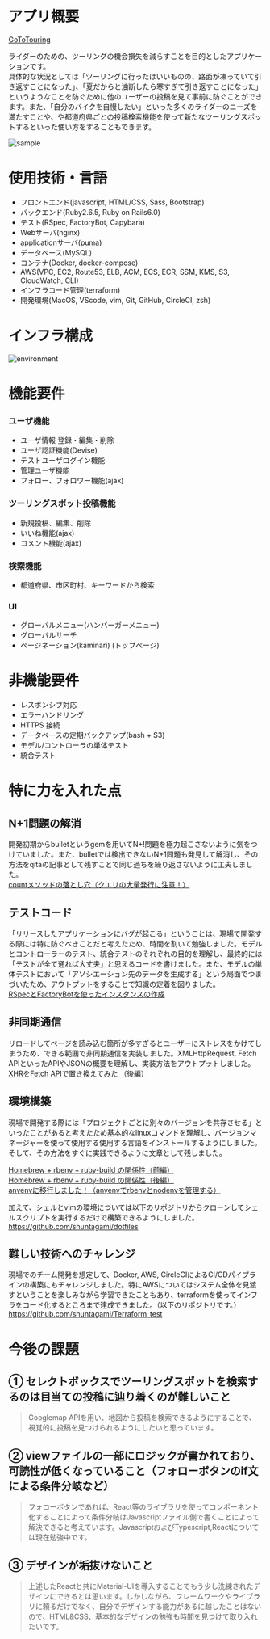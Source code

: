 # アプリ概要

[GoToTouring](http://touringtaro.work/)<br>

ライダーのための、ツーリングの機会損失を減らすことを目的としたアプリケーションです。<br>
具体的な状況としては「ツーリングに行ったはいいものの、路面が凍っていて引き返すことになった」、「夏だからと油断したら寒すぎて引き返すことになった」というようなことを防ぐために他のユーザーの投稿を見て事前に防ぐことができます。また、「自分のバイクを自慢したい」といった多くのライダーのニーズを満たすことや、や都道府県ごとの投稿検索機能を使って新たなツーリングスポットするといった使い方をすることもできます。

![sample](https://user-images.githubusercontent.com/69618840/102978259-96cddb00-4547-11eb-81be-7839e4939fc1.jpeg)


# 使用技術・言語

- フロントエンド(javascript, HTML/CSS, Sass, Bootstrap)
- バックエンド(Ruby2.6.5, Ruby on Rails6.0)
- テスト(RSpec, FactoryBot, Capybara)
- Webサーバ(nginx)
- applicationサーバ(puma)
- データベース(MySQL)
- コンテナ(Docker, docker-compose)
- AWS(VPC, EC2, Route53, ELB, ACM, ECS, ECR, SSM, KMS, S3, CloudWatch, CLI)
- インフラコード管理(terraform)
- 開発環境(MacOS, VScode, vim, Git, GitHub, CircleCI, zsh)

# インフラ構成
![environment](./public/images/bike_app_Env.png)

# 機能要件

### ユーザ機能

- ユーザ情報 登録・編集・削除
- ユーザ認証機能(Devise)
- テストユーザログイン機能
- 管理ユーザ機能
- フォロー、フォロワー機能(ajax)

### ツーリングスポット投稿機能

- 新規投稿、編集、削除
- いいね機能(ajax)
- コメント機能(ajax)

### 検索機能

- 都道府県、市区町村、キーワードから検索

### UI

- グローバルメニュー(ハンバーガーメニュー)
- グローバルサーチ
- ページネーション(kaminari) (トップページ)

# 非機能要件

- レスポンシブ対応
- エラーハンドリング
- HTTPS 接続
- データベースの定期バックアップ(bash + S3)
- モデル/コントローラの単体テスト
- 統合テスト


# 特に力を入れた点

## N+1問題の解消

開発初期からbulletというgemを用いてN+!問題を極力起こさないように気をつけていました。また、bulletでは検出できないN+1問題も発見して解消し、その方法をqitaの記事として残すことで同じ過ちを繰り返さないように工夫しました。<br>
<a href="https://qiita.com/shuntagami23/items/3379fe1c8cae34355904">countメソッドの落とし穴（クエリの大量発行に注意！）</a>

## テストコード

「リリースしたアプリケーションにバグが起こる」ということは、現場で開発する際には特に防ぐべきことだと考えたため、時間を割いて勉強しました。モデルとコントローラーのテスト、統合テストのそれぞれの目的を理解し、最終的には「テストが全て通れば大丈夫」と思えるコードを書けました。また、モデルの単体テストにおいて「アソシエーション先のデータを生成する」という局面でつまづいたため、アウトプットをすることで知識の定着を図りました。<br>
<a href="https://qiita.com/shuntagami23/items/90d291bce5dbb75b8018">RSpecとFactoryBotを使ったインスタンスの作成</a>

## 非同期通信

リロードしてページを読み込む箇所が多すぎるとユーザーにストレスをかけてしまうため、できる範囲で非同期通信を実装しました。XMLHttpRequest, Fetch APIといったAPIやJSONの概要を理解し、実装方法をアウトプットしました。<br>
<a href="https://qiita.com/shuntagami23/items/cdbe3185a6307db8ce62">XHRをFetch APIで置き換えてみた （後編）</a>

## 環境構築

現場で開発する際には「プロジェクトごとに別々のバージョンを共存させる」といったことがあると考えたため基本的なlinuxコマンドを理解し、バージョンマネージャーを使って使用する使用する言語をインストールするようにしました。そして、その方法をすぐに実践できるように文章として残しました。<br>

<a href="https://qiita.com/shuntagami23/items/14c026496c0f895daa55">Homebrew + rbenv + ruby-build の関係性（前編）</a><br>
<a href="https://qiita.com/shuntagami23/items/05a5eb6d00c710619072">Homebrew + rbenv + ruby-build の関係性（後編）</a><br>
<a href="https://qiita.com/shuntagami23/items/c359eecf193a97ac7d31">anyenvに移行しました！（anyenvでrbenvとnodenvを管理する）</a><br>

加えて、シェルとvimの環境については以下のリポジトリからクローンしてシェルスクリプトを実行するだけで構築できるようにしました。<br>
https://github.com/shuntagami/dotfiles

## 難しい技術へのチャレンジ
現場でのチーム開発を想定して、Docker, AWS, CircleCIによるCI/CDパイプラインの構築にもチャレンジしました。特にAWSについてはシステム全体を見渡すということを楽しみながら学習できたこともあり、terraformを使ってインフラをコード化するところまで達成できました。（以下のリポジトリです。）<br>
https://github.com/shuntagami/Terraform_test


# 今後の課題

## ① セレクトボックスでツーリングスポットを検索するのは目当ての投稿に辿り着くのが難しいこと

> Googlemap APIを用い、地図から投稿を検索できるようにすることで、視覚的に投稿を見つけられるようにしたいと思っています。

## ② viewファイルの一部にロジックが書かれており、可読性が低くなっていること（フォローボタンのif文による条件分岐など）
> フォローボタンであれば、React等のライブラリを使ってコンポーネント化することによって条件分岐はJavascriptファイル側で書くことによって解決できると考えています。JavascriptおよびTypescript,Reactについては現在勉強中です。

## ③ デザインが垢抜けないこと
> 上述したReactと共にMaterial-UIを導入することでもう少し洗練されたデザインにできるとは思います。しかしながら、フレームワークやライブラリに頼るだけでなく、自分でデザインする能力があるに越したことはないので、HTML&CSS、基本的なデザインの勉強も時間を見つけて取り入れたいです。









































